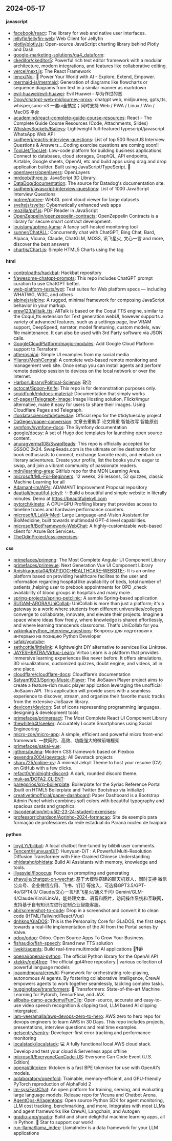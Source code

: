 ## 2024-05-17

#### javascript
* [facebook/react](https://github.com/facebook/react): The library for web and native user interfaces.
* [jellyfin/jellyfin-web](https://github.com/jellyfin/jellyfin-web): Web Client for Jellyfin
* [plotly/plotly.js](https://github.com/plotly/plotly.js): Open-source JavaScript charting library behind Plotly and Dash
* [google-marketing-solutions/ga4_dataform](https://github.com/google-marketing-solutions/ga4_dataform): 
* [ckeditor/ckeditor5](https://github.com/ckeditor/ckeditor5): Powerful rich text editor framework with a modular architecture, modern integrations, and features like collaborative editing.
* [vercel/next.js](https://github.com/vercel/next.js): The React Framework
* [lencx/Noi](https://github.com/lencx/Noi): 🚀 Power Your World with AI - Explore, Extend, Empower.
* [mermaid-js/mermaid](https://github.com/mermaid-js/mermaid): Generation of diagrams like flowcharts or sequence diagrams from text in a similar manner as markdown
* [evil-huawei/evil-huawei](https://github.com/evil-huawei/evil-huawei): Evil Huawei - 华为作过的恶
* [Dooy/chatgpt-web-midjourney-proxy](https://github.com/Dooy/chatgpt-web-midjourney-proxy): chatgpt web, midjourney, gpts,tts, whisper,suno-v3 一套ui全搞定；同时支持 Web / PWA / Linux / Win / MacOS 平台
* [academind/react-complete-guide-course-resources](https://github.com/academind/react-complete-guide-course-resources): React - The Complete Guide Course Resources (Code, Attachments, Slides)
* [WhiskeySockets/Baileys](https://github.com/WhiskeySockets/Baileys): Lightweight full-featured typescript/javascript WhatsApp Web API
* [sudheerj/reactjs-interview-questions](https://github.com/sudheerj/reactjs-interview-questions): List of top 500 ReactJS Interview Questions & Answers....Coding exercise questions are coming soon!!
* [ToolJet/ToolJet](https://github.com/ToolJet/ToolJet): Low-code platform for building business applications. Connect to databases, cloud storages, GraphQL, API endpoints, Airtable, Google sheets, OpenAI, etc and build apps using drag and drop application builder. Built using JavaScript/TypeScript. 🚀
* [openlayers/openlayers](https://github.com/openlayers/openlayers): OpenLayers
* [mrdoob/three.js](https://github.com/mrdoob/three.js): JavaScript 3D Library.
* [DataDog/documentation](https://github.com/DataDog/documentation): The source for Datadog's documentation site.
* [sudheerj/javascript-interview-questions](https://github.com/sudheerj/javascript-interview-questions): List of 1000 JavaScript Interview Questions
* [potree/potree](https://github.com/potree/potree): WebGL point cloud viewer for large datasets
* [sveltejs/svelte](https://github.com/sveltejs/svelte): Cybernetically enhanced web apps
* [mozilla/pdf.js](https://github.com/mozilla/pdf.js): PDF Reader in JavaScript
* [OpenZeppelin/openzeppelin-contracts](https://github.com/OpenZeppelin/openzeppelin-contracts): OpenZeppelin Contracts is a library for secure smart contract development.
* [louislam/uptime-kuma](https://github.com/louislam/uptime-kuma): A fancy self-hosted monitoring tool
* [sunner/ChatALL](https://github.com/sunner/ChatALL): Concurrently chat with ChatGPT, Bing Chat, Bard, Alpaca, Vicuna, Claude, ChatGLM, MOSS, 讯飞星火, 文心一言 and more, discover the best answers
* [chartjs/Chart.js](https://github.com/chartjs/Chart.js): Simple HTML5 Charts using the <canvas> tag

#### html
* [controlpaths/hackbat](https://github.com/controlpaths/hackbat): Hackbat repository
* [f/awesome-chatgpt-prompts](https://github.com/f/awesome-chatgpt-prompts): This repo includes ChatGPT prompt curation to use ChatGPT better.
* [web-platform-tests/wpt](https://github.com/web-platform-tests/wpt): Test suites for Web platform specs — including WHATWG, W3C, and others
* [alpinejs/alpine](https://github.com/alpinejs/alpine): A rugged, minimal framework for composing JavaScript behavior in your markup.
* [erew123/alltalk_tts](https://github.com/erew123/alltalk_tts): AllTalk is based on the Coqui TTS engine, similar to the Coqui_tts extension for Text generation webUI, however supports a variety of advanced features, such as a settings page, low VRAM support, DeepSpeed, narrator, model finetuning, custom models, wav file maintenance. It can also be used with 3rd Party software via JSON calls.
* [GoogleCloudPlatform/magic-modules](https://github.com/GoogleCloudPlatform/magic-modules): Add Google Cloud Platform support to Terraform
* [atherosai/ui](https://github.com/atherosai/ui): Simple UI examples from my social media
* [Ylianst/MeshCentral](https://github.com/Ylianst/MeshCentral): A complete web-based remote monitoring and management web site. Once setup you can install agents and perform remote desktop session to devices on the local network or over the Internet.
* [HarborLibrary/Political-Science](https://github.com/HarborLibrary/Political-Science): 政治
* [octocat/Spoon-Knife](https://github.com/octocat/Spoon-Knife): This repo is for demonstration purposes only.
* [squidfunk/mkdocs-material](https://github.com/squidfunk/mkdocs-material): Documentation that simply works
* [cf-pages/Telegraph-Image](https://github.com/cf-pages/Telegraph-Image): Image Hosting solution, Flickr/imgur alternative, make it easy for users to share their images. Using Cloudflare Pages and Telegraph.
* [rfordatascience/tidytuesday](https://github.com/rfordatascience/tidytuesday): Official repo for the #tidytuesday project
* [DaGeger/paper-conversion](https://github.com/DaGeger/paper-conversion): 文章去重助手 论文降重 智能改写 智能原创
* [symfony/symfony-docs](https://github.com/symfony/symfony-docs): The Symfony documentation
* [google/docsy](https://github.com/google/docsy): A set of Hugo doc templates for launching open source content.
* [anuragverma108/SwapReads](https://github.com/anuragverma108/SwapReads): This repo is officially accepted for GSSOC'2k24. SwapReads.com is the ultimate online destination for book enthusiasts to connect, exchange favorite reads, and embark on literary adventures. Create your profile, list the books you're eager to swap, and join a vibrant community of passionate readers.
* [mdn/learning-area](https://github.com/mdn/learning-area): GitHub repo for the MDN Learning Area.
* [microsoft/ML-For-Beginners](https://github.com/microsoft/ML-For-Beginners): 12 weeks, 26 lessons, 52 quizzes, classic Machine Learning for all
* [Adamant-im/AIPs](https://github.com/Adamant-im/AIPs): ADAMANT Improvement Proposal repository
* [daattali/beautiful-jekyll](https://github.com/daattali/beautiful-jekyll): ✨ Build a beautiful and simple website in literally minutes. Demo at https://beautifuljekyll.com
* [pytorch/kineto](https://github.com/pytorch/kineto): A CPU+GPU Profiling library that provides access to timeline traces and hardware performance counters.
* [microsoft/LLaVA-Med](https://github.com/microsoft/LLaVA-Med): Large Language-and-Vision Assistant for BioMedicine, built towards multimodal GPT-4 level capabilities.
* [microsoft/BotFramework-WebChat](https://github.com/microsoft/BotFramework-WebChat): A highly-customizable web-based client for Azure Bot Services.
* [TheOdinProject/css-exercises](https://github.com/TheOdinProject/css-exercises): 

#### css
* [primefaces/primeng](https://github.com/primefaces/primeng): The Most Complete Angular UI Component Library
* [primefaces/primevue](https://github.com/primefaces/primevue): Next Generation Vue UI Component Library
* [Anishkagupta04/RAPIDOC-HEALTHCARE-WEBSITE-](https://github.com/Anishkagupta04/RAPIDOC-HEALTHCARE-WEBSITE-): It is an online platform based on providing healthcare facilites to the user and information regarding hospital like availability of beds, total number of patients,,helping user to prebook appointments for OPD ,check availability of blood groups in hospitals and many more .
* [spring-projects/spring-petclinic](https://github.com/spring-projects/spring-petclinic): A sample Spring-based application
* [SUGAM-ARORA/UniCollab](https://github.com/SUGAM-ARORA/UniCollab): UniCollab is more than just a platform; it's a gateway to a world where students from different universities/colleges converge to collaborate, innovate, and elevate their projects. Imagine a space where ideas flow freely, where knowledge is shared effortlessly, and where learning transcends classrooms. That's UniCollab for you.
* [yakimka/python_interview_questions](https://github.com/yakimka/python_interview_questions): Вопросы для подготовки к интервью на позицию Python Developer
* [safak/youtube](https://github.com/safak/youtube): 
* [sethcottle/littlelink](https://github.com/sethcottle/littlelink): A lightweight DIY alternative to services like Linktree.
* [JAYESHBATRA/Virtuo-Learn](https://github.com/JAYESHBATRA/Virtuo-Learn): Virtuo Learn is a platform that provides immersive learning experiences like never before. It offers simulations, 3D visualizations, customized quizzes, doubt engine, and videos, all in one place.
* [cloudflare/cloudflare-docs](https://github.com/cloudflare/cloudflare-docs): Cloudflare’s documentation
* [Satyam1923/Spring-Music-Player](https://github.com/Satyam1923/Spring-Music-Player): The JioSaavn Player project aims to create a feature-rich music player application leveraging the unofficial JioSaavn API. This application will provide users with a seamless experience to discover, stream, and organize their favorite music tracks from the extensive JioSaavn library.
* [devicons/devicon](https://github.com/devicons/devicon): Set of icons representing programming languages, designing & development tools
* [primefaces/primereact](https://github.com/primefaces/primereact): The Most Complete React UI Component Library
* [thewhiteh4t/seeker](https://github.com/thewhiteh4t/seeker): Accurately Locate Smartphones using Social Engineering
* [micro-zoe/micro-app](https://github.com/micro-zoe/micro-app): A simple, efficient and powerful micro front-end framework. 一款简约、高效、功能强大的微前端框架
* [primefaces/sakai-vue](https://github.com/primefaces/sakai-vue): 
* [jgthms/bulma](https://github.com/jgthms/bulma): Modern CSS framework based on Flexbox
* [gevendra2004/gevstack](https://github.com/gevendra2004/gevstack): All Gevstack projects
* [sharu725/online-cv](https://github.com/sharu725/online-cv): A minimal Jekyll Theme to host your resume (CV) on GitHub with a few clicks.
* [refact0r/midnight-discord](https://github.com/refact0r/midnight-discord): A dark, rounded discord theme.
* [muk-as/DOTA2_CLIENT](https://github.com/muk-as/DOTA2_CLIENT): 
* [paregorios/srp-boilerplate](https://github.com/paregorios/srp-boilerplate): Boilerplate for the Syriac Reference Portal (built on HTML5 Boilerplate and Twitter Bootstrap via Initializr)
* [creativetimofficial/paper-dashboard](https://github.com/creativetimofficial/paper-dashboard): Paper Dashboard is a Bootstrap Admin Panel which combines soft colors with beautiful typography and spacious cards and graphics.
* [itscodenation/int-u5l2-23-24-student-exercises](https://github.com/itscodenation/int-u5l2-23-24-student-exercises): 
* [professorrichardson/Agrinho-2024-formacao](https://github.com/professorrichardson/Agrinho-2024-formacao): Site de exemplo para formação de professores da rede estadual do Paraná núcleo de Ivaiporã

#### python
* [linyiLYi/bilibot](https://github.com/linyiLYi/bilibot): A local chatbot fine-tuned by bilibili user comments.
* [Tencent/HunyuanDiT](https://github.com/Tencent/HunyuanDiT): Hunyuan-DiT : A Powerful Multi-Resolution Diffusion Transformer with Fine-Grained Chinese Understanding
* [phidatahq/phidata](https://github.com/phidatahq/phidata): Build AI Assistants with memory, knowledge and tools.
* [lllyasviel/Fooocus](https://github.com/lllyasviel/Fooocus): Focus on prompting and generating
* [zhayujie/chatgpt-on-wechat](https://github.com/zhayujie/chatgpt-on-wechat): 基于大模型搭建的聊天机器人，同时支持 微信 公众号、企业微信应用、飞书、钉钉 等接入，可选择GPT3.5/GPT-4o/GPT4.0/ Claude/文心一言/讯飞星火/通义千问/ Gemini/GLM-4/Claude/Kimi/LinkAI，能处理文本、语音和图片，访问操作系统和互联网，支持基于自有知识库进行定制企业智能客服。
* [abi/screenshot-to-code](https://github.com/abi/screenshot-to-code): Drop in a screenshot and convert it to clean code (HTML/Tailwind/React/Vue)
* [dnhkng/GlaDOS](https://github.com/dnhkng/GlaDOS): This is the Personality Core for GLaDOS, the first steps towards a real-life implementation of the AI from the Portal series by Valve.
* [odoo/odoo](https://github.com/odoo/odoo): Odoo. Open Source Apps To Grow Your Business.
* [fishaudio/fish-speech](https://github.com/fishaudio/fish-speech): Brand new TTS solution
* [livekit/agents](https://github.com/livekit/agents): Build real-time multimodal AI applications 🤖🎙️📹
* [openai/openai-python](https://github.com/openai/openai-python): The official Python library for the OpenAI API
* [xtekky/gpt4free](https://github.com/xtekky/gpt4free): The official gpt4free repository | various collection of powerful language models
* [joaomdmoura/crewAI](https://github.com/joaomdmoura/crewAI): Framework for orchestrating role-playing, autonomous AI agents. By fostering collaborative intelligence, CrewAI empowers agents to work together seamlessly, tackling complex tasks.
* [huggingface/transformers](https://github.com/huggingface/transformers): 🤗 Transformers: State-of-the-art Machine Learning for Pytorch, TensorFlow, and JAX.
* [alibaba-damo-academy/FunClip](https://github.com/alibaba-damo-academy/FunClip): Open-source, accurate and easy-to-use video speech recognition & clipping tool, LLM based AI clipping intergrated.
* [iam-veeramalla/aws-devops-zero-to-hero](https://github.com/iam-veeramalla/aws-devops-zero-to-hero): AWS zero to hero repo for devops engineers to learn AWS in 30 Days. This repo includes projects, presentations, interview questions and real time examples.
* [getsentry/sentry](https://github.com/getsentry/sentry): Developer-first error tracking and performance monitoring
* [localstack/localstack](https://github.com/localstack/localstack): 💻 A fully functional local AWS cloud stack. Develop and test your cloud & Serverless apps offline
* [microsoft/EveryoneCanCode-US](https://github.com/microsoft/EveryoneCanCode-US): Everyone Can Code Event (U.S. Edition)
* [openai/tiktoken](https://github.com/openai/tiktoken): tiktoken is a fast BPE tokeniser for use with OpenAI's models.
* [aqlaboratory/openfold](https://github.com/aqlaboratory/openfold): Trainable, memory-efficient, and GPU-friendly PyTorch reproduction of AlphaFold 2
* [lm-sys/FastChat](https://github.com/lm-sys/FastChat): An open platform for training, serving, and evaluating large language models. Release repo for Vicuna and Chatbot Arena.
* [AgentOps-AI/agentops](https://github.com/AgentOps-AI/agentops): Open source Python SDK for agent monitoring, LLM cost tracking, benchmarking, and more. Integrates with most LLMs and agent frameworks like CrewAI, Langchain, and Autogen
* [gradio-app/gradio](https://github.com/gradio-app/gradio): Build and share delightful machine learning apps, all in Python. 🌟 Star to support our work!
* [run-llama/llama_index](https://github.com/run-llama/llama_index): LlamaIndex is a data framework for your LLM applications

